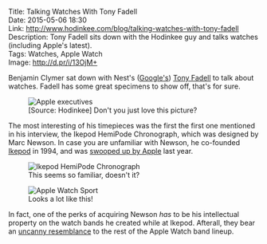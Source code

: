 Title: Talking Watches With Tony Fadell  
Date: 2015-05-06 18:30  
Link: http://www.hodinkee.com/blog/talking-watches-with-tony-fadell  
Description: Tony Fadell sits down with the Hodinkee guy and talks watches (including Apple's latest).  
Tags: Watches, Apple Watch  
Image: http://d.pr/i/13OjM+  

Benjamin Clymer sat down with Nest's ([Google's][arstechnica]) [Tony Fadell][wikipedia] to talk about watches. Fadell has some great specimens to show off, that's for sure.

<figure>
	<img src="http://d.pr/i/13OjM+" alt="Apple executives" title="Apple executives">
	<figcaption>[Source: Hodinkee] Don't you just love this picture?</figcaption>
</figure>

The most interesting of his timepieces was the first the first one mentioned in his interview, the Ikepod HemiPode Chronograph, which was designed by Marc Newson. In case you are unfamiliar with Newson, he co-founded [Ikepod][wikipedia 2] in 1994, and was [swooped up by Apple][wired] last year.

<figure>
	<img src="http://d.pr/i/1gRBt+" alt="Ikepod HemiPode Chronograph" title="Ikepod HemiPode Chronograph">
	<figcaption>This seems so familiar, doesn't it?</figcaption>
</figure>

<figure>
	<img src="http://d.pr/i/12r4H+" alt="Apple Watch Sport" title="Apple Watch Sport">
	<figcaption>Looks a lot like this!</figcaption>
</figure>
 
In fact, one of the perks of acquiring Newson *has* to be his intellectual property on the watch bands he created while at Ikepod. Afterall, they bear an [uncanny resemblance][theoveranalyzed] to the rest of the Apple Watch band lineup. 

[arstechnica]: http://arstechnica.com/gadgets/2014/01/google-to-buy-nest-for-3-2-billion/ "Ars Technica: Google buys Nest"
[theoveranalyzed]: /2015/3/5/spot-the-difference-apple-watchs-stunning-straps-look-just-like-marc-newsons-old-ones "My post on Apple Watch Sport bands"
[wikipedia]: https://en.wikipedia.org/wiki/Tony_Fadell "Wikipedia: Tony Fadell"
[wikipedia 2]: https://en.wikipedia.org/wiki/Ikepod "Wikipedia: Ikepod"
[wired]: http://www.wired.com/2014/09/marc-newson-superstar-designer-is-joining-apple/ "Wired: 'Marc Newson Joining Apple'"